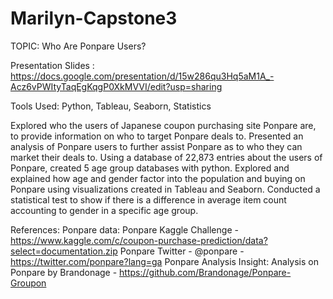 # Marilyn-Capstone3

TOPIC: Who Are Ponpare Users?

Presentation Slides : https://docs.google.com/presentation/d/15w286qu3Hq5aM1A_-Acz6vPWItyTaqEgKqgP0XkMVVI/edit?usp=sharing

Tools Used:  Python, Tableau, Seaborn, Statistics

Explored who the users of Japanese coupon purchasing site Ponpare are, to provide information on who to target Ponpare deals to. 
Presented an analysis of Ponpare users to further assist Ponpare as to who they can market their deals to. 
Using a database of 22,873 entries about the users of Ponpare, created 5 age group databases with python. 
Explored and explained how age and gender factor into the population and buying on Ponpare using visualizations created in Tableau and Seaborn. 
Conducted a statistical test to show if there is a difference in average item count accounting to gender in a specific age group.



References: 
Ponpare data: Ponpare Kaggle Challenge - https://www.kaggle.com/c/coupon-purchase-prediction/data?select=documentation.zip
Ponpare Twitter - @ponpare - https://twitter.com/ponpare?lang=ga
Ponpare Analysis Insight:  Analysis on Ponpare by Brandonage - https://github.com/Brandonage/Ponpare-Groupon
